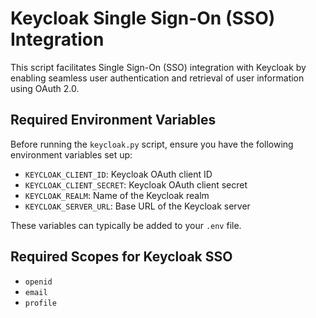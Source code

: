# Keycloak Single Sign-On (SSO) Integration

This script facilitates Single Sign-On (SSO) integration with Keycloak by enabling seamless user authentication and retrieval of user information using OAuth 2.0.

## Required Environment Variables

Before running the `keycloak.py` script, ensure you have the following environment variables set up:

- `KEYCLOAK_CLIENT_ID`: Keycloak OAuth client ID
- `KEYCLOAK_CLIENT_SECRET`: Keycloak OAuth client secret
- `KEYCLOAK_REALM`: Name of the Keycloak realm
- `KEYCLOAK_SERVER_URL`: Base URL of the Keycloak server

These variables can typically be added to your `.env` file.

## Required Scopes for Keycloak SSO

- `openid`
- `email`
- `profile`

